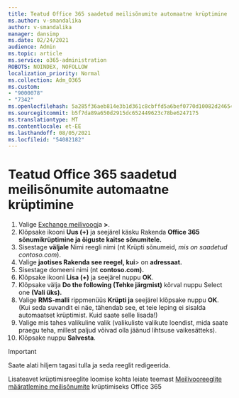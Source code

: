 ```yaml
---
title: Teatud Office 365 saadetud meilisõnumite automaatne krüptimine
ms.author: v-smandalika
author: v-smandalika
manager: dansimp
ms.date: 02/24/2021
audience: Admin
ms.topic: article
ms.service: o365-administration
ROBOTS: NOINDEX, NOFOLLOW
localization_priority: Normal
ms.collection: Adm_O365
ms.custom:
- "9000078"
- "7342"
ms.openlocfilehash: 5a285f36aeb814e3b1d361c8cbffd5a6bef0770d10082d24654c7bbda59ce65b
ms.sourcegitcommit: b5f7da89a650d2915dc652449623c78be6247175
ms.translationtype: MT
ms.contentlocale: et-EE
ms.lasthandoff: 08/05/2021
ms.locfileid: "54082182"
---
```

# <a name="automatically-encrypt-office-365-email-messages-sent-to-certain-domains"></a>Teatud Office 365 saadetud meilisõnumite automaatne krüptimine

1. Valige [Exchange meilivoog](https://outlook.office365.com/ecp/)ja **>**. 
2. Klõpsake ikooni **Uus (+)** ja seejärel käsku Rakenda **Office 365 sõnumikrüptimine ja õiguste kaitse sõnumitele.**
3. Sisestage **väljale** Nimi reegli nimi (nt Krüpti sõnumeid, *mis on saadetud contoso.com*).
4. Valige **jaotises Rakenda see reegel, kui**> on **adressaat.** 
5. Sisestage domeeni nimi (nt **contoso.com).**
6. Klõpsake ikooni **Lisa (+)** ja seejärel nuppu **OK**.
7. Klõpsake välja **Do the following (Tehke järgmist)** kõrval nuppu Select one **(Vali üks).** 
8. Valige **RMS-malli** rippmenüüs **Krüpti ja** seejärel klõpsake nuppu **OK**. (Kui seda suvandit ei näe, tähendab see, et teie leping ei sisalda automaatset krüptimist. Kuid saate selle lisada!)
9. Valige mis tahes valikuline valik (valikuliste valikute loendist, mida saate praegu teha, millest paljud võivad olla jäänud lihtsuse vaikesätteks).
10. Klõpsake nuppu **Salvesta**.

> [!IMPORTANT]
> Saate alati hiljem tagasi tulla ja seda reeglit redigeerida.

Lisateavet krüptimisreeglite loomise kohta leiate teemast [Meilivooreeglite määratlemine meilisõnumite](https://docs.microsoft.com/microsoft-365/compliance/define-mail-flow-rules-to-encrypt-email) krüptimiseks Office 365